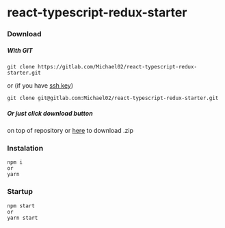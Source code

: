 # react-typescript-redux-starter

### Download
##### With GIT
```
git clone https://gitlab.com/Michael02/react-typescript-redux-starter.git
```
or (if you have [ssh key](https://help.github.com/enterprise/2.12/user/articles/generating-a-new-ssh-key-and-adding-it-to-the-ssh-agent/))
```
git clone git@gitlab.com:Michael02/react-typescript-redux-starter.git
```
##### Or just click download button 
on top of repository or [here](https://gitlab.com/Michael02/react-typescript-redux-starter/-/archive/master/react-typescript-redux-starter-master.zip) to download .zip

### Instalation
```
npm i
or
yarn
```
### Startup
```
npm start
or
yarn start
```
